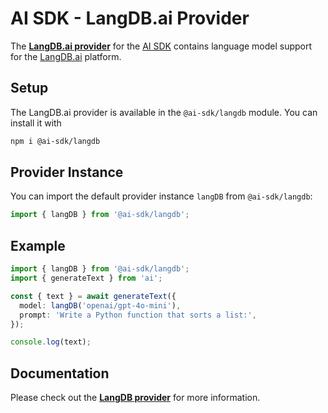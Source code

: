 # AI SDK - LangDB.ai Provider

The **[LangDB.ai provider](https://sdk.vercel.ai/providers/ai-sdk-providers/langdb)** for the [AI SDK](https://sdk.vercel.ai/docs) contains language model support for the [LangDB.ai](https://langdb.ai) platform.

## Setup

The LangDB.ai provider is available in the `@ai-sdk/langdb` module. You can install it with

```bash
npm i @ai-sdk/langdb
```


## Provider Instance

You can import the default provider instance `langDB` from `@ai-sdk/langdb`:

```ts
import { langDB } from '@ai-sdk/langdb';
```
## Example

```ts
import { langDB } from '@ai-sdk/langdb';
import { generateText } from 'ai';

const { text } = await generateText({
  model: langDB('openai/gpt-4o-mini'),
  prompt: 'Write a Python function that sorts a list:',
});

console.log(text);
```
## Documentation

Please check out the **[LangDB provider](https://sdk.vercel.ai/providers/ai-sdk-providers/langdb)** for more information.
